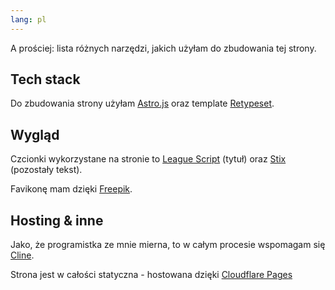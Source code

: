 ```yaml
---
lang: pl
---
```


A prościej: lista różnych narzędzi, jakich użyłam do zbudowania tej strony.

## Tech stack

Do zbudowania strony użyłam [Astro.js](https://https://astro.build/) oraz template [Retypeset](https://github.com/radishzzz/astro-theme-retypeset).

## Wygląd

Czcionki wykorzystane na stronie to [League Script](https://fonts.google.com/specimen/League+Script) (tytuł) oraz [Stix](https://fonts.google.com/specimen/Inconsolata) (pozostały tekst). 

Favikonę mam dzięki [Freepik](https://www.freepik.com/icon/sunflower_7403160#fromView=keyword&page=1&position=5&uuid=4c05220d-78ca-412d-87a9-8b8d1bf7d075).


## Hosting & inne

Jako, że programistka ze mnie mierna, to w całym procesie wspomagam się [Cline](https://cline.bot/).

Strona jest w całości statyczna - hostowana dzięki [Cloudflare Pages](https://pages.cloudflare.com/)
